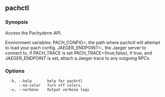 ## pachctl



### Synopsis

Access the Pachyderm API.

Environment variables:
  PACH_CONFIG=<path>, the path where pachctl will attempt to load your pach config.
  JAEGER_ENDPOINT=<host>:<port>, the Jaeger server to connect to, if PACH_TRACE is set
  PACH_TRACE={true,false}, If true, and JAEGER_ENDPOINT is set, attach a
    Jaeger trace to any outgoing RPCs


### Options

```
  -h, --help       help for pachctl
      --no-color   Turn off colors.
  -v, --verbose    Output verbose logs
```

